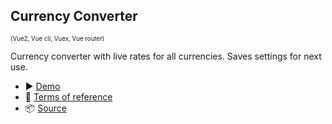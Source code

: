 ## Currency Converter

<sub><sup>(Vue2, Vue cli, Vuex, Vue router)</sup></sub>

Currency converter with live rates for all currencies. Saves settings for next use.

- ▶️ [Demo](https://reslear.github.io/packages/portfolio/currency-converter/dist/)
- 📖 [Terms of reference](https://github.com/reslear/portfolio/tree/master/apps/currency-converter/tor)
- 📦 [Source](https://github.com/reslear/portfolio/tree/master/apps/currency-converter)
